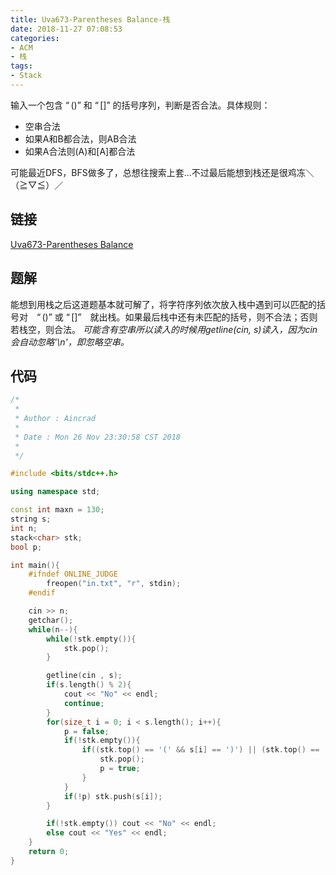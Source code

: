 ```yaml
---
title: Uva673-Parentheses Balance-栈
date: 2018-11-27 07:08:53
categories:
- ACM
- 栈
tags:
- Stack
---
```

输入一个包含 $“()”$ 和 $“[]”$ 的括号序列，判断是否合法。具体规则：
- 空串合法
- 如果A和B都合法，则AB合法
- 如果A合法则(A)和[A]都合法

可能最近DFS，BFS做多了，总想往搜索上套...不过最后能想到栈还是很鸡冻＼（≧▽≦）／
<!--more-->
## 链接
[Uva673-Parentheses Balance](https://vjudge.net/problem/UVA-673)

## 题解
能想到用栈之后这道题基本就可解了，将字符序列依次放入栈中遇到可以匹配的括号对　$“()”$ 或 $“[]”$　就出栈。如果最后栈中还有未匹配的括号，则不合法；否则若栈空，则合法。
*可能含有空串所以读入的时候用getline(cin, s)读入，因为cin会自动忽略'\n'，即忽略空串。*

## 代码
```C++
/*
 *
 * Author : Aincrad
 *
 * Date : Mon 26 Nov 23:30:58 CST 2018
 *
 */

#include <bits/stdc++.h>

using namespace std;

const int maxn = 130;
string s;
int n;
stack<char> stk;
bool p;

int main(){
    #ifndef ONLINE_JUDGE
        freopen("in.txt", "r", stdin);
    #endif

    cin >> n;
    getchar();
    while(n--){
        while(!stk.empty()){
            stk.pop();
        }

        getline(cin , s);
        if(s.length() % 2){
            cout << "No" << endl;
            continue;
        }
        for(size_t i = 0; i < s.length(); i++){
            p = false;
            if(!stk.empty()){
                if((stk.top() == '(' && s[i] == ')') || (stk.top() == '[' && s[i] == ']')){
                    stk.pop();
                    p = true;
                }
            }
            if(!p) stk.push(s[i]);
        }

        if(!stk.empty()) cout << "No" << endl;
        else cout << "Yes" << endl;
    }
    return 0;
}
```

